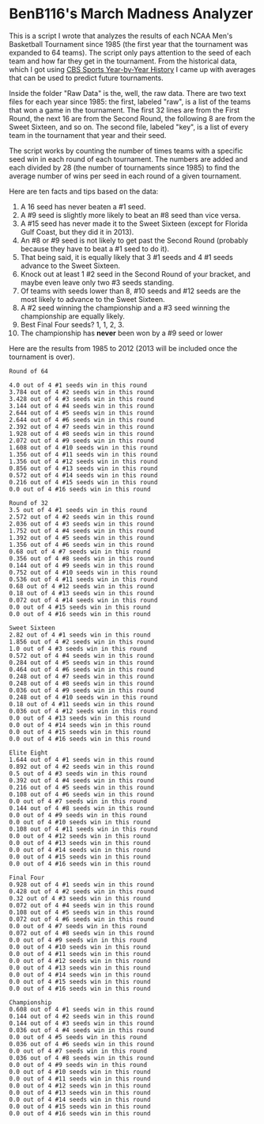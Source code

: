 BenB116's March Madness Analyzer
=======
This is a script I wrote that analyzes the results of each NCAA Men's Basketball Tournament since 1985 (the first year that the tournament was expanded to 64 teams). The script only pays attention to the seed of each team and how far they get in the tournament. From the historical data, which I got using [CBS Sports Year-by-Year History](http://www.cbssports.com/collegebasketball/ncaa-tournament/history/yearbyyear) I came up with averages that can be used to predict future tournaments.

Inside the folder "Raw Data" is the, well, the raw data. There are two text files for each year since 1985: the first, labeled "raw", is a list of the teams that won a game in the tournament. The first 32 lines are from the First Round, the next 16 are from the Second Round, the following 8 are from the Sweet Sixteen, and so on. The second file, labeled "key", is a list of every team in the tournament that year and their seed.

The script works by counting the number of times  teams with a specific seed win in each round of each tournament. The numbers are added and each divided by 28 (the number of tournaments since 1985) to find the average number of wins per seed in each round of a given tournament.

Here are ten facts and tips based on the data:

1. A 16 seed has never beaten a #1 seed.
2. A #9 seed is slightly more likely to beat an #8 seed than vice versa.
3. A #15 seed has never made it to the Sweet Sixteen (except for Florida Gulf Coast, but they did it in 2013).
4. An #8 or #9 seed is not likely to get past the Second Round (probably because they have to beat a #1 seed to do it).
5. That being said, it is equally likely that 3 #1 seeds and 4 #1 seeds advance to the Sweet Sixteen.
6. Knock out at least 1 #2 seed in the Second Round of your bracket, and maybe even leave only two #3 seeds standing.
7. Of teams with seeds lower than 8, #10 seeds and #12 seeds are the most likely to advance to the Sweet Sixteen.
8. A #2 seed winning the championship and a #3 seed winning the championship are equally likely.
9. Best Final Four seeds? 1, 1, 2, 3.
10. The championship has **never** been won by a #9 seed or lower

Here are the results from 1985 to 2012 (2013 will be included once the tournament is over).

	Round of 64	4.0 out of 4 #1 seeds win in this round	3.784 out of 4 #2 seeds win in this round	3.428 out of 4 #3 seeds win in this round	3.144 out of 4 #4 seeds win in this round	2.644 out of 4 #5 seeds win in this round		2.644 out of 4 #6 seeds win in this round	2.392 out of 4 #7 seeds win in this round	1.928 out of 4 #8 seeds win in this round	2.072 out of 4 #9 seeds win in this round	1.608 out of 4 #10 seeds win in this round	1.356 out of 4 #11 seeds win in this round	1.356 out of 4 #12 seeds win in this round	0.856 out of 4 #13 seeds win in this round	0.572 out of 4 #14 seeds win in this round	0.216 out of 4 #15 seeds win in this round	0.0 out of 4 #16 seeds win in this round	
	Round of 32	3.5 out of 4 #1 seeds win in this round	2.572 out of 4 #2 seeds win in this round	2.036 out of 4 #3 seeds win in this round	1.752 out of 4 #4 seeds win in this round	1.392 out of 4 #5 seeds win in this round	1.356 out of 4 #6 seeds win in this round	0.68 out of 4 #7 seeds win in this round	0.356 out of 4 #8 seeds win in this round	0.144 out of 4 #9 seeds win in this round	0.752 out of 4 #10 seeds win in this round	0.536 out of 4 #11 seeds win in this round	0.68 out of 4 #12 seeds win in this round	0.18 out of 4 #13 seeds win in this round	0.072 out of 4 #14 seeds win in this round	0.0 out of 4 #15 seeds win in this round	0.0 out of 4 #16 seeds win in this round	
	Sweet Sixteen	2.82 out of 4 #1 seeds win in this round	1.856 out of 4 #2 seeds win in this round	1.0 out of 4 #3 seeds win in this round	0.572 out of 4 #4 seeds win in this round	0.284 out of 4 #5 seeds win in this round	0.464 out of 4 #6 seeds win in this round	0.248 out of 4 #7 seeds win in this round	0.248 out of 4 #8 seeds win in this round	0.036 out of 4 #9 seeds win in this round	0.248 out of 4 #10 seeds win in this round	0.18 out of 4 #11 seeds win in this round	0.036 out of 4 #12 seeds win in this round	0.0 out of 4 #13 seeds win in this round	0.0 out of 4 #14 seeds win in this round	0.0 out of 4 #15 seeds win in this round	0.0 out of 4 #16 seeds win in this round	
	Elite Eight	1.644 out of 4 #1 seeds win in this round	0.892 out of 4 #2 seeds win in this round	0.5 out of 4 #3 seeds win in this round	0.392 out of 4 #4 seeds win in this round		0.216 out of 4 #5 seeds win in this round	0.108 out of 4 #6 seeds win in this round	0.0 out of 4 #7 seeds win in this round	0.144 out of 4 #8 seeds win in this round	0.0 out of 4 #9 seeds win in this round	0.0 out of 4 #10 seeds win in this round	0.108 out of 4 #11 seeds win in this round	0.0 out of 4 #12 seeds win in this round	0.0 out of 4 #13 seeds win in this round	0.0 out of 4 #14 seeds win in this round	0.0 out of 4 #15 seeds win in this round	0.0 out of 4 #16 seeds win in this round
	Final Four	0.928 out of 4 #1 seeds win in this round	0.428 out of 4 #2 seeds win in this round	0.32 out of 4 #3 seeds win in this round	0.072 out of 4 #4 seeds win in this round	0.108 out of 4 #5 seeds win in this round	0.072 out of 4 #6 seeds win in this round	0.0 out of 4 #7 seeds win in this round	0.072 out of 4 #8 seeds win in this round	0.0 out of 4 #9 seeds win in this round	0.0 out of 4 #10 seeds win in this round	0.0 out of 4 #11 seeds win in this round	0.0 out of 4 #12 seeds win in this round	0.0 out of 4 #13 seeds win in this round	0.0 out of 4 #14 seeds win in this round	0.0 out of 4 #15 seeds win in this round	0.0 out of 4 #16 seeds win in this round	
	Championship	0.608 out of 4 #1 seeds win in this round	0.144 out of 4 #2 seeds win in this round	0.144 out of 4 #3 seeds win in this round	0.036 out of 4 #4 seeds win in this round	0.0 out of 4 #5 seeds win in this round	0.036 out of 4 #6 seeds win in this round	0.0 out of 4 #7 seeds win in this round	0.036 out of 4 #8 seeds win in this round	0.0 out of 4 #9 seeds win in this round	0.0 out of 4 #10 seeds win in this round	0.0 out of 4 #11 seeds win in this round	0.0 out of 4 #12 seeds win in this round	0.0 out of 4 #13 seeds win in this round	0.0 out of 4 #14 seeds win in this round	0.0 out of 4 #15 seeds win in this round	0.0 out of 4 #16 seeds win in this round
